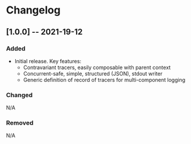 # Changelog

## [1.0.0] -- 2021-19-12

### Added

- Initial release. Key features:
  - Contravariant tracers, easily composable with parent context
  - Concurrent-safe, simple, structured (JSON), stdout writer
  - Generic definition of record of tracers for multi-component logging

### Changed 

N/A

### Removed

N/A
